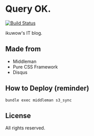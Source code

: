 Query OK.
===========================

[![Build Status](https://travis-ci.org/ikuwow/query_ok.svg?branch=master)](https://travis-ci.org/ikuwow/query_ok)

ikuwow's IT blog.

## Made from

* Middleman
* Pure CSS Framework
* Disqus

## How to Deploy (reminder)

```
bundle exec middleman s3_sync
```

## License

All rights reserved.

